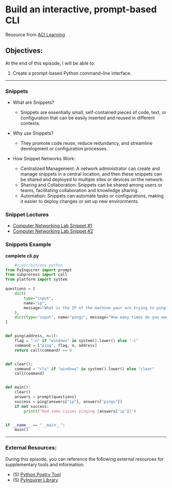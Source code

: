 # Build an interactive, prompt-based CLI

Resource from [ACI Learning](https://www.acilearning.com/)

## Objectives:

At the end of this episode, I will be able to:

1. Create a prompt-based Python command-line interface.

-----------------------------------------------------------

### Snippets

* What are Snippets?
  - Snippets are essentially small, self-contained pieces of code, text, or configuration that can be easily inserted and reused in different contexts. 

* Why use Snippets?
  - They promote code reuse, reduce redundancy, and streamline development or configuration processes. 

* How Snippet Networks Work:
  - Centralized Management: A network administrator can create and manage snippets in a central location, and then these snippets can be shared and deployed to multiple sites or devices on the network. 
  - Sharing and Collaboration: Snippets can be shared among users or teams, facilitating collaboration and knowledge sharing. 
  - Automation: Snippets can automate tasks or configurations, making it easier to deploy changes or set up new environments. 

### Snippet Lectures

* [Computer Networking Lab Snippet #1](https://www.youtube.com/watch?v=GejEZA_B14I&ab_channel=NatashaBondsTechPortfolio)
* [Computer Networking Lab Snippet #2](https://www.youtube.com/watch?v=zymD0aWYeGo&ab_channel=NatashaBondsTechPortfolio)

### Snippets Example

**complete cli.py**

```python
    #!/usr/bin/env python
from PyInquirer import prompt
from subprocess import call
from platform import system

questions = [
    dict(
        type="input",
        name="ip",
        message="What is the IP of the machine your are trying to ping?",
    ),
    dict(type="input", name="pings", message="How many times do you want to ping?"),
]


def ping(address, n=1):
    flag = "-n" if "windows" in system().lower() else "-c"
    command = ["ping", flag, n, address] 
    return call(command) == 0


def clear():
    command = "cls" if "windows" in system().lower() else "clear"
    call(command)


def main():
    clear()
    answers = prompt(questions)
    success = ping(answers["ip"], answers["pings"])
    if not success:
        print(f"Had some issues pinging {answers['ip']}")


if __name__ == "__main__":
    main()
```

-----------------------------------------------------------

### External Resources:

During this episode, you can reference the following external resources for supplementary tools and information:

- (S) [Python Poetry Tool](https://python-poetry.org/)
- (S) [PyInquirer Library](https://github.com/CITGuru/PyInquirer)
